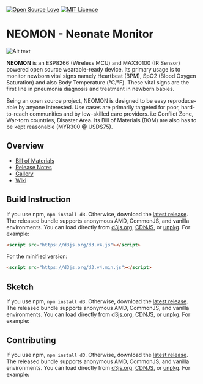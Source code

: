 [![Open Source Love](https://badges.frapsoft.com/os/v2/open-source.svg?v=103)](https://github.com/ellerbrock/open-source-badges/) [![MIT Licence](https://badges.frapsoft.com/os/mit/mit.svg?v=103)](https://opensource.org/licenses/mit-license.php)
# NEOMON - Neonate Monitor
![Alt text](https://i.imgur.com/zS2aS2z.jpg "NEOMON on Breadboard")

**NEOMON** is an ESP8266 (Wireless MCU) and MAX30100 (IR Sensor) powered open source wearable-ready device. Its primary usage is to monitor newborn vital signs namely Heartbeat (BPM), SpO2 (Blood Oxygen Saturation) and also Body Temperature (°C/°F). These vital signs are the first line in pneumonia diagnosis and treatment in newborn babies.

Being an open source project, NEOMON is designed to be easy reproduce-able by anyone interested. Use cases are primarily targeted for poor, hard-to-reach communities and by low-skilled care providers. i.e Conflict Zone, War-torn countries, Disaster Area. Its Bill of Materials (BOM) are also has to be kept reasonable (MYR300 @ USD$75).

## Overview

* [Bill of Materials](https://www.findchips.com/u/list/46405-neomon-neonate-monitor-pulse-oximetry)
* [Release Notes](https://github.com/nurfaizfoat/neomon-opensource-oxymetry/releases)
* [Gallery](https://www)
* [Wiki](https://github.com/nurfaizfoat/neomon-opensource-oxymetry/wiki)

## Build Instruction

If you use npm, `npm install d3`. Otherwise, download the [latest release](https://github.com/d3/d3/releases/latest). The released bundle supports anonymous AMD, CommonJS, and vanilla environments. You can load directly from [d3js.org](https://d3js.org), [CDNJS](https://cdnjs.com/libraries/d3), or [unpkg](https://unpkg.com/d3/). For example:

```html
<script src="https://d3js.org/d3.v4.js"></script>
```

For the minified version:

```html
<script src="https://d3js.org/d3.v4.min.js"></script>
```
## Sketch

If you use npm, `npm install d3`. Otherwise, download the [latest release](https://github.com/d3/d3/releases/latest). The released bundle supports anonymous AMD, CommonJS, and vanilla environments. You can load directly from [d3js.org](https://d3js.org), [CDNJS](https://cdnjs.com/libraries/d3), or [unpkg](https://unpkg.com/d3/). For example:

## Contributing

If you use npm, `npm install d3`. Otherwise, download the [latest release](https://github.com/d3/d3/releases/latest). The released bundle supports anonymous AMD, CommonJS, and vanilla environments. You can load directly from [d3js.org](https://d3js.org), [CDNJS](https://cdnjs.com/libraries/d3), or [unpkg](https://unpkg.com/d3/). For example:
